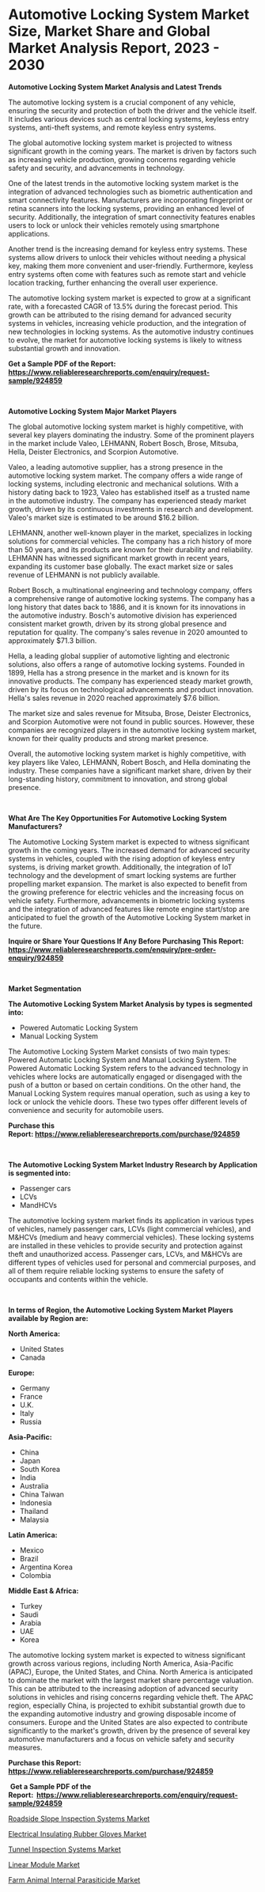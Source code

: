 <p><h1>Automotive Locking System Market Size, Market Share and Global Market Analysis Report, 2023 - 2030</h1></p><p><strong>Automotive Locking System Market Analysis and Latest Trends</strong></p>
<p><p>The automotive locking system is a crucial component of any vehicle, ensuring the security and protection of both the driver and the vehicle itself. It includes various devices such as central locking systems, keyless entry systems, anti-theft systems, and remote keyless entry systems.</p><p>The global automotive locking system market is projected to witness significant growth in the coming years. The market is driven by factors such as increasing vehicle production, growing concerns regarding vehicle safety and security, and advancements in technology.</p><p>One of the latest trends in the automotive locking system market is the integration of advanced technologies such as biometric authentication and smart connectivity features. Manufacturers are incorporating fingerprint or retina scanners into the locking systems, providing an enhanced level of security. Additionally, the integration of smart connectivity features enables users to lock or unlock their vehicles remotely using smartphone applications.</p><p>Another trend is the increasing demand for keyless entry systems. These systems allow drivers to unlock their vehicles without needing a physical key, making them more convenient and user-friendly. Furthermore, keyless entry systems often come with features such as remote start and vehicle location tracking, further enhancing the overall user experience.</p><p>The automotive locking system market is expected to grow at a significant rate, with a forecasted CAGR of 13.5% during the forecast period. This growth can be attributed to the rising demand for advanced security systems in vehicles, increasing vehicle production, and the integration of new technologies in locking systems. As the automotive industry continues to evolve, the market for automotive locking systems is likely to witness substantial growth and innovation.</p></p>
<p><strong>Get a Sample PDF of the Report:&nbsp; <a href="https://www.reliableresearchreports.com/enquiry/request-sample/924859">https://www.reliableresearchreports.com/enquiry/request-sample/924859</a></strong></p>
<p>&nbsp;</p>
<p><strong>Automotive Locking System Major Market Players</strong></p>
<p><p>The global automotive locking system market is highly competitive, with several key players dominating the industry. Some of the prominent players in the market include Valeo, LEHMANN, Robert Bosch, Brose, Mitsuba, Hella, Deister Electronics, and Scorpion Automotive.</p><p>Valeo, a leading automotive supplier, has a strong presence in the automotive locking system market. The company offers a wide range of locking systems, including electronic and mechanical solutions. With a history dating back to 1923, Valeo has established itself as a trusted name in the automotive industry. The company has experienced steady market growth, driven by its continuous investments in research and development. Valeo's market size is estimated to be around $16.2 billion.</p><p>LEHMANN, another well-known player in the market, specializes in locking solutions for commercial vehicles. The company has a rich history of more than 50 years, and its products are known for their durability and reliability. LEHMANN has witnessed significant market growth in recent years, expanding its customer base globally. The exact market size or sales revenue of LEHMANN is not publicly available.</p><p>Robert Bosch, a multinational engineering and technology company, offers a comprehensive range of automotive locking systems. The company has a long history that dates back to 1886, and it is known for its innovations in the automotive industry. Bosch's automotive division has experienced consistent market growth, driven by its strong global presence and reputation for quality. The company's sales revenue in 2020 amounted to approximately $71.3 billion.</p><p>Hella, a leading global supplier of automotive lighting and electronic solutions, also offers a range of automotive locking systems. Founded in 1899, Hella has a strong presence in the market and is known for its innovative products. The company has experienced steady market growth, driven by its focus on technological advancements and product innovation. Hella's sales revenue in 2020 reached approximately $7.6 billion.</p><p>The market size and sales revenue for Mitsuba, Brose, Deister Electronics, and Scorpion Automotive were not found in public sources. However, these companies are recognized players in the automotive locking system market, known for their quality products and strong market presence.</p><p>Overall, the automotive locking system market is highly competitive, with key players like Valeo, LEHMANN, Robert Bosch, and Hella dominating the industry. These companies have a significant market share, driven by their long-standing history, commitment to innovation, and strong global presence.</p></p>
<p>&nbsp;</p>
<p><strong>What Are The Key Opportunities For Automotive Locking System Manufacturers?</strong></p>
<p><p>The Automotive Locking System market is expected to witness significant growth in the coming years. The increased demand for advanced security systems in vehicles, coupled with the rising adoption of keyless entry systems, is driving market growth. Additionally, the integration of IoT technology and the development of smart locking systems are further propelling market expansion. The market is also expected to benefit from the growing preference for electric vehicles and the increasing focus on vehicle safety. Furthermore, advancements in biometric locking systems and the integration of advanced features like remote engine start/stop are anticipated to fuel the growth of the Automotive Locking System market in the future.</p></p>
<p><strong>Inquire or Share Your Questions If Any Before Purchasing This Report: <a href="https://www.reliableresearchreports.com/enquiry/pre-order-enquiry/924859">https://www.reliableresearchreports.com/enquiry/pre-order-enquiry/924859</a></strong></p>
<p>&nbsp;</p>
<p><strong>Market Segmentation</strong></p>
<p><strong>The Automotive Locking System Market Analysis by types is segmented into:</strong></p>
<p><ul><li>Powered Automatic Locking System</li><li>Manual Locking System</li></ul></p>
<p><p>The Automotive Locking System Market consists of two main types: Powered Automatic Locking System and Manual Locking System. The Powered Automatic Locking System refers to the advanced technology in vehicles where locks are automatically engaged or disengaged with the push of a button or based on certain conditions. On the other hand, the Manual Locking System requires manual operation, such as using a key to lock or unlock the vehicle doors. These two types offer different levels of convenience and security for automobile users.</p></p>
<p><strong>Purchase this Report:&nbsp;<a href="https://www.reliableresearchreports.com/purchase/924859">https://www.reliableresearchreports.com/purchase/924859</a></strong></p>
<p>&nbsp;</p>
<p><strong>The Automotive Locking System Market Industry Research by Application is segmented into:</strong></p>
<p><ul><li>Passenger cars</li><li>LCVs</li><li>MandHCVs</li></ul></p>
<p><p>The automotive locking system market finds its application in various types of vehicles, namely passenger cars, LCVs (light commercial vehicles), and M&HCVs (medium and heavy commercial vehicles). These locking systems are installed in these vehicles to provide security and protection against theft and unauthorized access. Passenger cars, LCVs, and M&HCVs are different types of vehicles used for personal and commercial purposes, and all of them require reliable locking systems to ensure the safety of occupants and contents within the vehicle.</p></p>
<p>&nbsp;</p>
<p><strong>In terms of Region, the Automotive Locking System Market Players available by Region are:</strong></p>
<p>
    <p> <strong> North America: </strong>
        <ul>
            <li>United States</li>
            <li>Canada</li>
        </ul>
        </p> 
    <p> <strong> Europe: </strong>
        <ul>
            <li>Germany</li>
            <li>France</li>
            <li>U.K.</li>
            <li>Italy</li>
            <li>Russia</li>
        </ul>
        </p> 
    <p> <strong> Asia-Pacific: </strong>
        <ul>
            <li>China</li>
            <li>Japan</li>
            <li>South Korea</li>
            <li>India</li>
            <li>Australia</li>
            <li>China Taiwan</li>
            <li>Indonesia</li>
            <li>Thailand</li>
            <li>Malaysia</li>
        </ul>
        </p> 
    <p> <strong> Latin America: </strong>
        <ul>
            <li>Mexico</li>
            <li>Brazil</li>
            <li>Argentina Korea</li>
            <li>Colombia</li>
        </ul>
        </p> 
    <p> <strong> Middle East & Africa: </strong>
        <ul>
            <li>Turkey</li>
            <li>Saudi</li>
            <li>Arabia</li>
            <li>UAE</li>
            <li>Korea</li>
        </ul>
    </p>
    </p>
<p><p>The automotive locking system market is expected to witness significant growth across various regions, including North America, Asia-Pacific (APAC), Europe, the United States, and China. North America is anticipated to dominate the market with the largest market share percentage valuation. This can be attributed to the increasing adoption of advanced security solutions in vehicles and rising concerns regarding vehicle theft. The APAC region, especially China, is projected to exhibit substantial growth due to the expanding automotive industry and growing disposable income of consumers. Europe and the United States are also expected to contribute significantly to the market's growth, driven by the presence of several key automotive manufacturers and a focus on vehicle safety and security measures.</p></p>
<p><strong>Purchase this Report: <a href="https://www.reliableresearchreports.com/purchase/924859">https://www.reliableresearchreports.com/purchase/924859</a></strong></p>
<p>&nbsp;<strong>Get a Sample PDF of the Report:&nbsp;&nbsp;<a href="https://www.reliableresearchreports.com/enquiry/request-sample/924859">https://www.reliableresearchreports.com/enquiry/request-sample/924859</a></strong></p>
<p><strong></strong></p>
<p><p><a href="https://www.linkedin.com/pulse/roadside-slope-inspection-systems-market-size-share-amp-trends-kgwuf/">Roadside Slope Inspection Systems Market</a></p><p><a href="https://medium.com/@damionrunte/electrical-insulating-rubber-gloves-market-size-growth-forecast-2023-2030-313a39418497">Electrical Insulating Rubber Gloves Market</a></p><p><a href="https://www.linkedin.com/pulse/tunnel-inspection-systems-market-insights-players-forecast-till-7wkbf/">Tunnel Inspection Systems Market</a></p><p><a href="https://medium.com/@lupeosinski/linear-module-market-size-growth-forecast-2023-2030-941362a0d4c7">Linear Module Market</a></p><p><a href="https://github.com/dzharov81/Market-Research-Report-List-1/blob/main/farm-animal-internal-parasiticide-market.md">Farm Animal Internal Parasiticide Market</a></p></p>